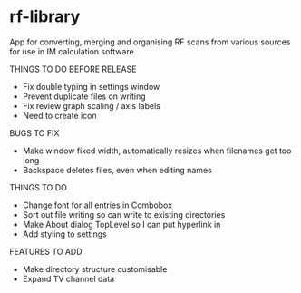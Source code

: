 # rf-library
App for converting, merging and organising RF scans from various sources for use in IM calculation software.

THINGS TO DO BEFORE RELEASE
 - Fix double typing in settings window
 - Prevent duplicate files on writing
 - Fix review graph scaling / axis labels
 - Need to create icon

BUGS TO FIX
 - Make window fixed width, automatically resizes when filenames get too long
 - Backspace deletes files, even when editing names

THINGS TO DO
 - Change font for all entries in Combobox
 - Sort out file writing so can write to existing directories
 - Make About dialog TopLevel so I can put hyperlink in
 - Add styling to settings

FEATURES TO ADD
 - Make directory structure customisable
 - Expand TV channel data
